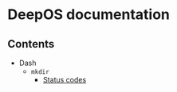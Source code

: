 # DeepOS documentation
## Contents
 - Dash
   - `mkdir`
     - [Status codes](https://kolibriking.github.io/DeepOS/docs/Dash/mkdir/status-codes.html)
